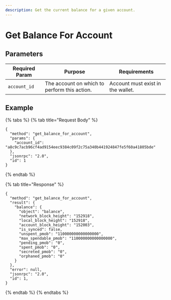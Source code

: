 ```yaml
---
description: Get the current balance for a given account.
---
```


# Get Balance For Account

## Parameters

| Required Param | Purpose                                      | Requirements                      |
|----------------|----------------------------------------------|-----------------------------------|
| `account_id`   | The account on which to perform this action. | Account must exist in the wallet. |

## Example

{% tabs %}
{% tab title="Request Body" %}

```
{
  "method": "get_balance_for_account",
  "params": {
    "account_id": "a8c9c7acb96cf4ad9154eec9384c09f2c75a340b441924847fe5f60a41805bde"
  },
  "jsonrpc": "2.0",
  "id": 1
}
```

{% endtab %}

{% tab title="Response" %}

```
{
  "method": "get_balance_for_account",
  "result": {
    "balance": {
      "object": "balance",
      "network_block_height": "152918",
      "local_block_height": "152918",
      "account_block_height": "152003",
      "is_synced": false,
      "unspent_pmob": "110000000000000000",
      "max_spendable_pmob": "110000000000000000",
      "pending_pmob": "0",
      "spent_pmob": "0",
      "secreted_pmob": "0",
      "orphaned_pmob": "0"
    }
  },
  "error": null,
  "jsonrpc": "2.0",
  "id": 1,
}
```

{% endtab %}
{% endtabs %}
